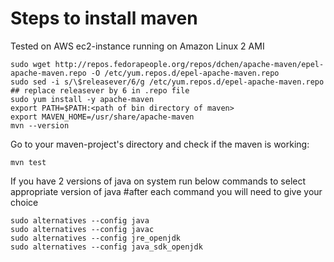 # Steps to install maven 
Tested on AWS ec2-instance running on Amazon Linux 2 AMI

    sudo wget http://repos.fedorapeople.org/repos/dchen/apache-maven/epel-apache-maven.repo -O /etc/yum.repos.d/epel-apache-maven.repo
    sudo sed -i s/\$releasever/6/g /etc/yum.repos.d/epel-apache-maven.repo  ## replace releasever by 6 in .repo file
    sudo yum install -y apache-maven
    export PATH=$PATH:<path of bin directory of maven>
    export MAVEN_HOME=/usr/share/apache-maven
    mvn --version

Go to your maven-project's directory and check if the maven is working:

    mvn test


If you have 2 versions of java on system run below commands to select appropriate version of java
#after each command you will need to give your choice

    sudo alternatives --config java
    sudo alternatives --config javac
    sudo alternatives --config jre_openjdk
    sudo alternatives --config java_sdk_openjdk
